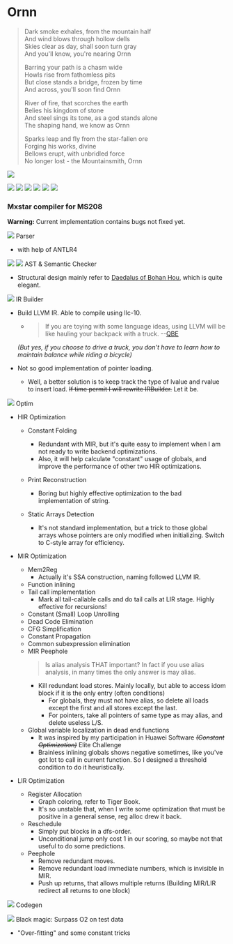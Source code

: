 # Ornn

> Dark smoke exhales, from the mountain half\
  And wind blows through hollow dells\
  Skies clear as day, shall soon turn gray\
  And you'll know, you're nearing Ornn
> 
> Barring your path is a chasm wide\
  Howls rise from fathomless pits\
  But close stands a bridge, frozen by time\
  And across, you'll soon find Ornn
> 
> River of fire, that scorches the earth\
  Belies his kingdom of stone\
  And steel sings its tone, as a god stands alone\
  The shaping hand, we know as Ornn
>
> Sparks leap and fly from the star-fallen ore\
  Forging his works, divine\
  Bellows erupt, with unbridled force\
  No longer lost - the Mountainsmith, Ornn 

![](https://universe-meeps.leagueoflegends.com/v1/assets/images/ornn-splash.jpg)

![](http://fstqwq.pw/wp-content/uploads/2020/05/darkseal10-e1590666353790.png)
![](https://opgg-static.akamaized.net/images/lol/item/3386.png?image=q_auto,w_40&v=1583298869)
![](https://opgg-static.akamaized.net/images/lol/item/3390.png?image=q_auto,w_40&v=1583298869)
![](https://opgg-static.akamaized.net/images/lol/item/3373.png?image=q_auto,w_40&v=1583298869)
![](https://opgg-static.akamaized.net/images/lol/item/3111.png?image=q_auto,w_40&v=1583298869)
![](https://opgg-static.akamaized.net/images/lol/item/3379.png?image=q_auto,w_40&v=1583298869)

### Mxstar compiler for MS208

**Warning:** 
Current implementation contains bugs not fixed yet.


![](https://opgg-static.akamaized.net/images/lol/item/1054.png?image=q_auto,w_42&v=1583298869)
 Parser
 * with help of ANTLR4

![](https://opgg-static.akamaized.net/images/lol/item/3373.png?image=q_auto,w_42&v=1583298869) ![](https://opgg-static.akamaized.net/images/lol/item/3111.png?image=q_auto,w_42&v=1583298869)
AST & Semantic Checker
* Structural design mainly refer to [Daedalus of Bohan Hou](https://github.com/spectrometerHBH/Daedalus), which is quite elegant.

![](https://opgg-static.akamaized.net/images/lol/item/3379.png?image=q_auto,w_42&v=1583298869)
IR Builder
* Build LLVM IR. Able to compile using llc-10.
    * >  If you are toying with some language ideas, using LLVM will be like hauling your backpack with a truck. --[QBE](http://c9x.me/compile/doc/llvm.html)
    
     *(But yes, if you choose to drive a truck, you don't have to learn how to maintain balance while riding a bicycle)*

* Not so good implementation of pointer loading.
    
   * Well, a better solution is to keep track the type of lvalue and rvalue to insert load. ~~If time permit I will rewrite IRBuilder.~~ Let it be.

![](https://opgg-static.akamaized.net/images/lol/item/3386.png?image=q_auto,w_42&v=1583298869) Optim

* HIR Optimization
    * Constant Folding
        * Redundant with MIR, but it's quite easy to implement when I am not ready to write backend optimizations.
        * Also, it will help calculate "constant" usage of globals, and improve the performance of other two HIR optimizations.

    * Print Reconstruction
        * Boring but highly effective optimization to the bad implementation of string.

    * Static Arrays Detection
        * It's not standard implementation, but a trick to those global arrays whose pointers are only modified when initializing.
        Switch to C-style array for efficiency.

* MIR Optimization
    * Mem2Reg
        * Actually it's SSA construction, naming followed LLVM IR.
    * Function inlining
    * Tail call implementation
        * Mark all tail-callable calls and do tail calls at LIR stage. Highly effective for recursions!
    * Constant (Small) Loop Unrolling
    * Dead Code Elimination
    * CFG Simplification
    * Constant Propagation
    * Common subexpression elimination
    * MIR Peephole
        > Is alias analysis THAT important? In fact if you use alias analysis, in many times the only answer is may alias.
        * Kill redundant load stores. Mainly locally, but able to access idom block if it is the only entry (often conditions)
            * For globals, they must not have alias, so delete all loads except the first and all stores except the last.
            * For pointers, take all pointers of same type as may alias, and delete useless L/S.
    * Global variable localization in dead end functions
        * It was inspired by my participation in Huawei Software *~~(Constant Optimization)~~* Elite Challenge
        * Brainless inlining globals shows negative sometimes, like you've got lot to call in current function. So I designed a threshold condition to do it heuristically.
    
* LIR Optimization
    * Register Allocation
        * Graph coloring, refer to Tiger Book.
        * It's so unstable that, when I write some optimization that must be positive in a general sense, reg alloc drew it back. 
    * Reschedule
        * Simply put blocks in a dfs-order.
        * Unconditional jump only cost 1 in our scoring, so maybe not that useful to do some predictions.
    * Peephole
        * Remove redundant moves.
        * Remove redundant load immediate numbers, which is invisible in MIR.
        * Push up returns, that allows multiple returns (Building MIR/LIR redirect all returns to one block)
        
![](https://opgg-static.akamaized.net/images/lol/item/3390.png?image=q_auto,w_42&v=1583298869) Codegen

![](http://fstqwq.pw/wp-content/uploads/2020/05/darkseal10-e1590666353790.png) Black magic: Surpass O2 on test data
* "Over-fitting" and some constant tricks
